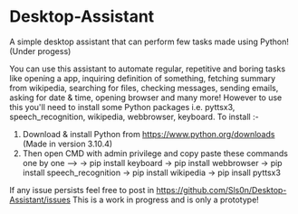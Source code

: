 # Desktop-Assistant
A simple desktop assistant that can perform few tasks made using Python! (Under progess)

You can use this assistant to automate regular, repetitive and boring tasks like opening a app, inquiring definition of something, fetching summary from wikipedia, searching for files, checking messages, sending emails, asking for date & time, opening browser and many more!
However to use this you'll need to install some Python packages i.e. pyttsx3, speech_recognition, wikipedia, webbrowser, keyboard.
To install :-
1) Download & install Python from https://www.python.org/downloads (Made in version 3.10.4)
2) Then open CMD with admin privilege and copy paste these commands one by one -->
         → pip install keyboard
         → pip install webbrowser
         → pip install speech_recognition
         → pip install wikipedia
         → pip insall pyttsx3

If any issue persists feel free to post in https://github.com/Sls0n/Desktop-Assistant/issues
This is a work in progress and is only a prototype!
